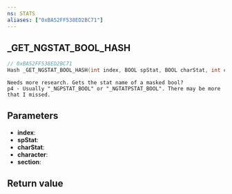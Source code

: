 ```yaml
---
ns: STATS
aliases: ["0xBA52FF538ED2BC71"]
---
```

## _GET_NGSTAT_BOOL_HASH

```c
// 0xBA52FF538ED2BC71
Hash _GET_NGSTAT_BOOL_HASH(int index, BOOL spStat, BOOL charStat, int character, char* section);
```

```
Needs more research. Gets the stat name of a masked bool?  
p4 - Usually "_NGPSTAT_BOOL" or "_NGTATPSTAT_BOOL". There may be more that I missed.  
```

## Parameters
* **index**: 
* **spStat**: 
* **charStat**: 
* **character**: 
* **section**: 

## Return value
